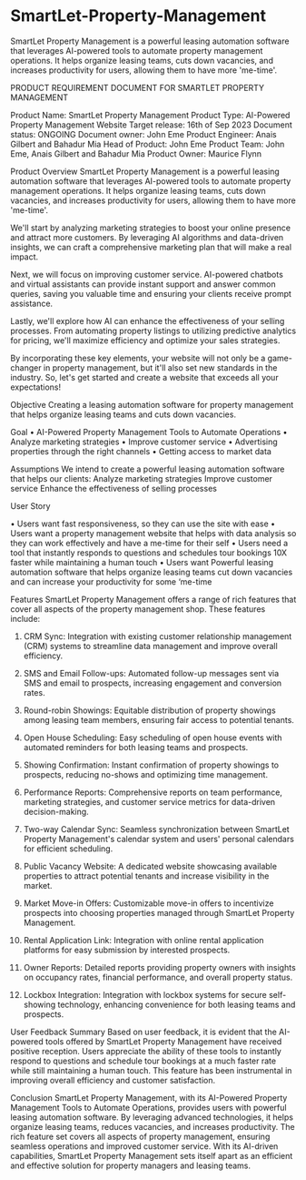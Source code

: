 # SmartLet-Property-Management
SmartLet Property Management is a powerful leasing automation software that leverages AI-powered tools to automate property management operations. It helps organize leasing teams, cuts down vacancies, and increases productivity for users, allowing them to have more 'me-time'.

PRODUCT REQUIREMENT DOCUMENT FOR SMARTLET PROPERTY MANAGEMENT

Product Name: SmartLet Property Management
Product Type:	AI-Powered Property Management Website
Target release:	16th of Sep 2023
Document status: ONGOING
Document owner: John Eme
Product Engineer: Anais Gilbert and Bahadur Mia
Head of Product: John Eme
Product Team:	John Eme, Anais Gilbert and Bahadur Mia
Product Owner: Maurice Flynn

Product Overview
SmartLet Property Management is a powerful leasing automation software that leverages AI-powered tools to automate property management operations. It helps organize leasing teams, cuts down vacancies, and increases productivity for users, allowing them to have more 'me-time'.

We'll start by analyzing marketing strategies to boost your online presence and attract more customers. By leveraging AI algorithms and data-driven insights, we can craft a comprehensive marketing plan that will make a real impact.

Next, we will focus on improving customer service. AI-powered chatbots and virtual assistants can provide instant support and answer common queries, saving you valuable time and ensuring your clients receive prompt assistance.

Lastly, we'll explore how AI can enhance the effectiveness of your selling processes. From automating property listings to utilizing predictive analytics for pricing, we'll maximize efficiency and optimize your sales strategies.

By incorporating these key elements, your website will not only be a game-changer in property management, but it'll also set new standards in the industry. So, let's get started and create a website that exceeds all your expectations!

Objective
Creating a leasing automation software for property management that helps organize leasing teams and cuts down vacancies.

Goal
•	AI-Powered Property Management Tools to Automate Operations
•	Analyze marketing strategies
•	Improve customer service
•	Advertising properties through the right channels
•	Getting access to market data

Assumptions
We intend to create a powerful leasing automation software that helps our clients:
Analyze marketing strategies
Improve customer service
Enhance the effectiveness of selling processes

User Story

•	Users want fast responsiveness, so they can use the site with ease
•	Users want a property management website that helps with data analysis so they can work effectively and have a me-time for their self
•	Users need a tool that instantly responds to questions and schedules tour bookings 10X faster while maintaining a human touch
•	Users want Powerful leasing automation software that helps organize leasing teams cut down vacancies and can increase your productivity for some ‘me-time

Features
SmartLet Property Management offers a range of rich features that cover all aspects of the property management shop. These features include:

1.	CRM Sync: Integration with existing customer relationship management (CRM) systems to streamline data management and improve overall efficiency.

2.	SMS and Email Follow-ups: Automated follow-up messages sent via SMS and email to prospects, increasing engagement and conversion rates.

3.	Round-robin Showings: Equitable distribution of property showings among leasing team members, ensuring fair access to potential tenants.

4.	Open House Scheduling: Easy scheduling of open house events with automated reminders for both leasing teams and prospects.

5.	Showing Confirmation: Instant confirmation of property showings to prospects, reducing no-shows and optimizing time management.

6.	Performance Reports: Comprehensive reports on team performance, marketing strategies, and customer service metrics for data-driven decision-making.

7.	Two-way Calendar Sync: Seamless synchronization between SmartLet Property Management's calendar system and users' personal calendars for efficient scheduling.

8.	Public Vacancy Website: A dedicated website showcasing available properties to attract potential tenants and increase visibility in the market.

9.	Market Move-in Offers: Customizable move-in offers to incentivize prospects into choosing properties managed through SmartLet Property Management.

10.	Rental Application Link: Integration with online rental application platforms for easy submission by interested prospects.

11.	Owner Reports: Detailed reports providing property owners with insights on occupancy rates, financial performance, and overall property status.

12.	Lockbox Integration: Integration with lockbox systems for secure self-showing technology, enhancing convenience for both leasing teams and prospects.

User Feedback Summary
Based on user feedback, it is evident that the AI-powered tools offered by SmartLet Property Management have received positive reception. Users appreciate the ability of these tools to instantly respond to questions and schedule tour bookings at a much faster rate while still maintaining a human touch. This feature has been instrumental in improving overall efficiency and customer satisfaction.

Conclusion
SmartLet Property Management, with its AI-Powered Property Management Tools to Automate Operations, provides users with powerful leasing automation software. By leveraging advanced technologies, it helps organize leasing teams, reduces vacancies, and increases productivity. The rich feature set covers all aspects of property management, ensuring seamless operations and improved customer service. With its AI-driven capabilities, SmartLet Property Management sets itself apart as an efficient and effective solution for property managers and leasing teams.

